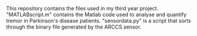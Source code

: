 This repository contains the files used in my third year project.
"MATLABscript.m" contains the Matlab code used to analyse and quantify tremor in Parkinson's disease patients.
"sensordata.py" is a script that sorts through the binary file generated by the ARCCS sensor.
